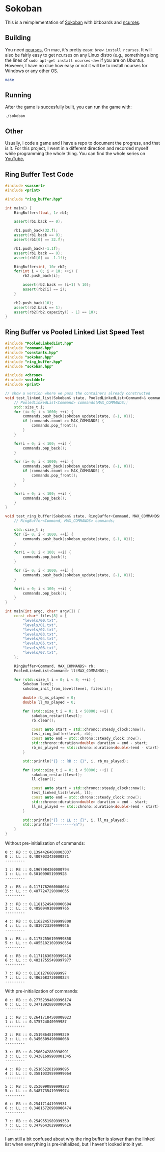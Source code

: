 # Sokoban

This is a reimplementation of [Sokoban](https://en.wikipedia.org/wiki/Sokoban) with bitboards and [ncurses](https://invisible-island.net/ncurses/).

## Building

You need [ncurses.](https://invisible-island.net/ncurses/) On mac, it's pretty easy: `brew install ncurses`. It will also be fairly easy to get ncurses on any Linux distro (e.g., something along the lines of `sudo apt-get install ncurses-dev` if you are on Ubuntu). However, I have no clue how easy or not it will be to install ncurses for Windows or any other OS.

```bash
make
```

## Running

After the game is succesfully built, you can run the game with:

```
./sokoban
```

## Other

Usually, I code a game and I have a repo to document the progress, and that is it. For this project, I went in a different direction and recorded myself while programming the whole thing. You can find the whole series on [YouTube.](https://www.youtube.com/watch?v=1qzPr5OpPOE&list=PLwaZncztKsRckZ0u3sKbwkZMtH1-ABkDR)


## Ring Buffer Test Code

```c++
#include <cassert>
#include <print>

#include "ring_buffer.hpp"

int main() {
    RingBuffer<float, 1> rb1;

    assert(rb1.back == 0);

    rb1.push_back(32.f);
    assert(rb1.back == 0);
    assert(rb1[0] == 32.f);

    rb1.push_back(-1.1f);
    assert(rb1.back == 0);
    assert(rb1[0] == -1.1f);

    RingBuffer<int, 10> rb2;
    for(int i = 0; i < 10; ++i) {
        rb2.push_back(i);

        assert(rb2.back == (i+1) % 10);
        assert(rb2[i] == i);
    }

    rb2.push_back(10);
    assert(rb2.back == 1);
    assert(rb2[rb2.capacity() - 1] == 10);
}
```

## Ring Buffer vs Pooled Linked List Speed Test

```c++
#include "PooledLinkedList.hpp"
#include "command.hpp"
#include "constants.hpp"
#include "sokoban.hpp"
#include "ring_buffer.hpp"
#include "sokoban.hpp"

#include <chrono>
#include <cstddef>
#include <print>

// show a version where we pass the containers already constructed
void test_linked_list(Sokoban& state, PooledLinkedList<Command>& commands) {
    // PooledLinkedList<Command> commands(MAX_COMMANDS);
    std::size_t i;
    for (i= 0; i < 1000; ++i) {
        commands.push_back(sokoban_update(state, {-1, 0}));
        if (commands.count >= MAX_COMMANDS) {
            commands.pop_front();
        }
    }

    for(i = 0; i < 100; ++i) {
        commands.pop_back();
    }

    for (i= 0; i < 1000; ++i) {
        commands.push_back(sokoban_update(state, {-1, 0}));
        if (commands.count >= MAX_COMMANDS) {
            commands.pop_front();
        }
    }

    for(i = 0; i < 100; ++i) {
        commands.pop_back();
    }
}

void test_ring_buffer(Sokoban& state, RingBuffer<Command, MAX_COMMANDS>& commands) {
    // RingBuffer<Command, MAX_COMMANDS> commands;

    std::size_t i;
    for (i= 0; i < 1000; ++i) {
        commands.push_back(sokoban_update(state, {-1, 0}));
    }

    for(i = 0; i < 100; ++i) {
        commands.pop_back();
    }

    for (i= 0; i < 1000; ++i) {
        commands.push_back(sokoban_update(state, {-1, 0}));
    }

    for(i = 0; i < 100; ++i) {
        commands.pop_back();
    }
}

int main(int argc, char* argv[]) {
    const char* files[8] = {
        "levels/00.txt",
        "levels/01.txt",
        "levels/02.txt",
        "levels/03.txt",
        "levels/04.txt",
        "levels/05.txt",
        "levels/06.txt",
        "levels/07.txt",
    };

    RingBuffer<Command, MAX_COMMANDS> rb;
    PooledLinkedList<Command> ll(MAX_COMMANDS);

    for (std::size_t i = 0; i < 8; ++i) {
        Sokoban level;
        sokoban_init_from_level(level, files[i]);

        double rb_ms_played = 0;
        double ll_ms_played = 0;

        for (std::size_t i = 0; i < 50000; ++i) {
            sokoban_restart(level);
            rb.clear();

            const auto start = std::chrono::steady_clock::now();
            test_ring_buffer(level, rb);
            const auto end = std::chrono::steady_clock::now();
            std::chrono::duration<double> duration = end - start;
            rb_ms_played += std::chrono::duration<double>(end - start).count();
        }

        std::println("{} :: RB :: {}", i, rb_ms_played);

        for (std::size_t i = 0; i < 50000; ++i) {
            sokoban_restart(level);
            ll.clear();

            const auto start = std::chrono::steady_clock::now();
            test_linked_list(level, ll);
            const auto end = std::chrono::steady_clock::now();
            std::chrono::duration<double> duration = end - start;
            ll_ms_played += std::chrono::duration<double>(end - start).count();
        }

        std::println("{} :: LL :: {}", i, ll_ms_played);
        std::println("---------\n");
    }
}
```

Without pre-initialization of commands:

```
0 :: RB :: 0.13944264600003037
0 :: LL :: 0.4807033420000271
---------

1 :: RB :: 0.1967984360000794
1 :: LL :: 0.501009051999928
---------

2 :: RB :: 0.1171782660000034
2 :: LL :: 0.4877247290000035
---------

3 :: RB :: 0.11815249400000684
3 :: LL :: 0.4850949109999765
---------

4 :: RB :: 0.11622457399999808
4 :: LL :: 0.4839723399999946
---------

5 :: RB :: 0.11752556199999858
5 :: LL :: 0.48551821699998554
---------

6 :: RB :: 0.11711630399999416
6 :: LL :: 0.48217555499997977
---------

7 :: RB :: 0.116127668999997
7 :: LL :: 0.4863683730000234
---------
```

With pre-initialization of commands:

```
0 :: RB :: 0.27752394899996174
0 :: LL :: 0.34718928800000426
---------

1 :: RB :: 0.26417184500008023
1 :: LL :: 0.375724840999987
---------

2 :: RB :: 0.2519864819999229
2 :: LL :: 0.3456509490000068
---------

3 :: RB :: 0.2506242889998991
3 :: LL :: 0.34381699900001345
---------

4 :: RB :: 0.2516522019999095
4 :: LL :: 0.35810339599999064
---------

5 :: RB :: 0.2530990899999283
5 :: LL :: 0.3487735419999974
---------

6 :: RB :: 0.254171441999931
6 :: LL :: 0.34815720900000474
---------

7 :: RB :: 0.2549551989999359
7 :: LL :: 0.34796430299999614
---------
```

I am still a bit confused about why the ring buffer is slower than the linked list when everything is pre-initialized, but I haven't looked into it yet.